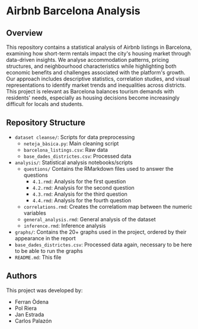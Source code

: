 # Airbnb Barcelona Analysis

## Overview

This repository contains a statistical analysis of Airbnb listings in Barcelona, examining how short-term rentals impact the city's housing market through data-driven insights. We analyse accommodation patterns, pricing structures, and neighbourhood characteristics while highlighting both economic benefits and challenges associated with the platform's growth. Our approach includes descriptive statistics, correlation studies, and visual representations to identify market trends and inequalities across districts. This project is relevant as Barcelona balances tourism demands with residents' needs, especially as housing decisions become increasingly difficult for locals and students.

## Repository Structure

- `dataset cleanse/`: Scripts for data preprocessing
  - `neteja_bàsica.py`: Main cleaning script
  - `barcelona_listings.csv`: Raw data
  - `base_dades_districtes.csv`: Processed data
- `analysis/`: Statistical analysis notebooks/scripts
  - `questions/` Contains the RMarkdown files used to answer the questions
    - `4.1.rmd`: Analysis for the first question
    - `4.2.rmd`: Analysis for the second question
    - `4.3.rmd`: Analysis for the third question
    - `4.4.rmd`: Analysis for the fourth question
  - `correlations.rmd`: Creates the correlatiom map between the numeric variables
  - `general_analysis.rmd`: General analysis of the dataset
  - `inference.rmd`: Inference analysis
- `graphs/`: Contains the 20+ graphs used in the project, ordered by their appearance in the report
- `base_dades_districtes.csv`: Processed data again, necessary to be here to be able to run the graphs
- `README.md`: This file

## Authors

This project was developed by:

- Ferran Òdena
- Pol Riera
- Jan Estrada
- Carlos Palazón 
